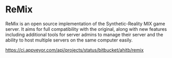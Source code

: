 # ReMix #

ReMix is an open source implementation of the Synthetic-Reality MIX game server. It aims for full compatibility with the original, along with new features including additional tools for server admins to manage their server and the ability to host multiple servers on the same computer easily.

https://ci.appveyor.com/api/projects/status/bitbucket/ahitb/remix